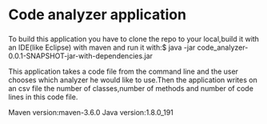# Code analyzer application
### <a name="code_analyzer"></a>


To build this application you have to clone the repo to your local,build it with an IDE(like Eclipse) with maven and run it with:$ java -jar code_analyzer-0.0.1-SNAPSHOT-jar-with-dependencies.jar

This application takes a code file from the command line and the user chooses which analyzer he would like to use.Then the application writes on an csv file the number of classes,number of methods and number of code lines in this code file.

Maven version:maven-3.6.0 Java version:1.8.0_191
